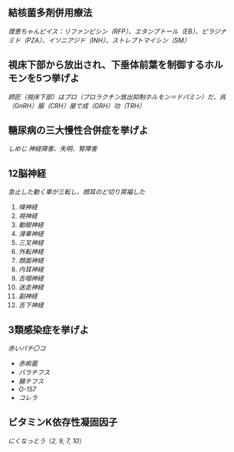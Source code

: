 ## 結核菌多剤併用療法
*理恵ちゃんピイス：リファンピシン（RFP）、エタンブトール（EB）、ピラジナミド（PZA）、イソニアジド（INH）、ストレプトマイシン（SM）*

## 視床下部から放出され、下垂体前葉を制御するホルモンを5つ挙げよ
*師匠（視床下部）はプロ（プロラクチン放出抑制ホルモン＝ドパミン）だ、呉（GnRH）服（CRH）屋で成（GRH）功（TRH）*

## 糖尿病の三大慢性合併症を挙げよ
*しめじ*
*神経障害、失明、腎障害*

## 12脳神経
*急止した動く車が三転し、顔耳のど切り冥福した*
1. *嗅神経*
2. *視神経*
3. *動眼神経*
4. *滑車神経*
5. *三叉神経*
6. *外転神経*
7. *顔面神経*
8. *内耳神経*
9. *舌咽神経*
10. *迷走神経*
11. *副神経*
12. *舌下神経*

## 3類感染症を挙げよ
*赤いパチ〇コ*
- *赤痢菌*
- *パラチフス*
- *腸チフス*
- *O-157*
- *コレラ*

## ビタミンK依存性凝固因子
*にくなっとう*（*2, 9, 7, 10*）